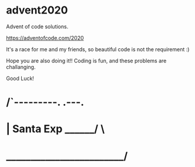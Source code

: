 # advent2020

Advent of code solutions.

https://adventofcode.com/2020

It's a race for me and my friends, so beautiful code is not the requirement :) 

Hope you are also doing it!! Coding is fun, and these problems are challanging.

Good Luck!

#        
#    /`---------.        .---.
#   |  Santa Exp \______/      \
#    \________________________/
